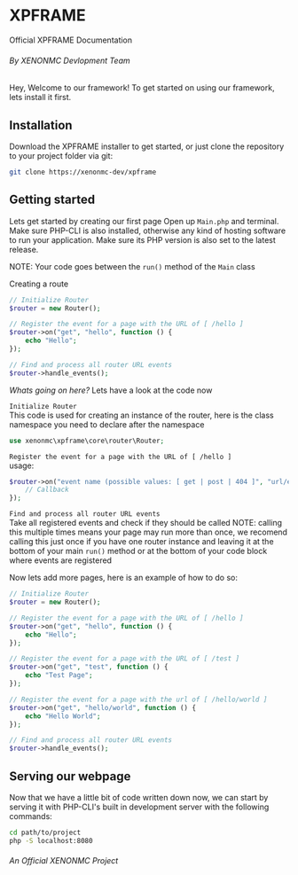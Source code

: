 # XPFRAME
Official XPFRAME Documentation 
###### By XENONMC Devlopment Team

Hey, Welcome to our framework!  To get started on using our framework, lets install it first.

## Installation
Download the XPFRAME installer to get started, or just clone the repository to your project folder via git:
```bash
git clone https://xenonmc-dev/xpframe
````

## Getting started
Lets get started by creating our first page
Open up `Main.php` and terminal.  Make sure PHP-CLI is also installed, otherwise any kind of hosting software to run your application.  Make sure its PHP version is also set to the latest release.

NOTE: Your code goes between the `run()` method of the `Main` class

Creating a route
```php
// Initialize Router
$router = new Router();

// Register the event for a page with the URL of [ /hello ]
$router->on("get", "hello", function () {
    echo "Hello";
});

// Find and process all router URL events
$router->handle_events();
```

*Whats going on here?* Lets have a look at the code now

`Initialize Router`<br>
This code is used for creating an instance of the router, here is the class namespace you need to declare after the namespace
```php
use xenonmc\xpframe\core\router\Router;
```

`Register the event for a page with the URL of [ /hello ]`<br>
usage:
```php
$router->on("event name (possible values: [ get | post | 404 ]", "url/empty [ use an empty string if event name is 404, empty string also stands for [ / ] ]", function () {
    // Callback
});
```

`Find and process all router URL events`<br>
Take all registered events and check if they should be called
NOTE: calling this multiple times means your page may run more than once, we recomend calling this just once if you have one router instance and leaving it at the bottom of your main `run()` method or at the bottom of your code block where events are registered

Now lets add more pages, here is an example of how to do so:
```php
// Initialize Router
$router = new Router();

// Register the event for a page with the URL of [ /hello ]
$router->on("get", "hello", function () {
    echo "Hello";
});

// Register the event for a page with the URL of [ /test ]
$router->on("get", "test", function () {
    echo "Test Page";
});

// Register the event for a page with the url of [ /hello/world ]
$router->on("get", "hello/world", function () {
    echo "Hello World";
});

// Find and process all router URL events
$router->handle_events();
```

## Serving our webpage
Now that we have a little bit of code written down now, we can start by serving it with PHP-CLI's built in development server with the following commands:
```bash
cd path/to/project
php -S localhost:8080
```


###### An Official XENONMC Project
